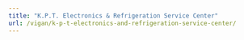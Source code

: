 ```yaml
---
title: "K.P.T. Electronics & Refrigeration Service Center"
url: /vigan/k-p-t-electronics-and-refrigeration-service-center/
---
```

